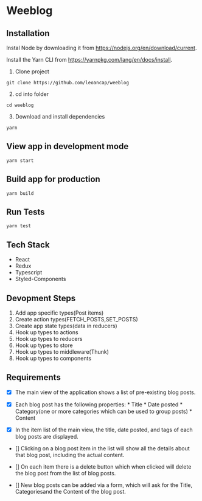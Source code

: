 # Weeblog

## Installation

Instal Node by downloading it from https://nodejs.org/en/download/current.

Install the Yarn CLI from https://yarnpkg.com/lang/en/docs/install.

1. Clone project

```
git clone https://github.com/leoancap/weeblog
```

2. cd into folder

```
cd weeblog
```

3. Download and install dependencies

```
yarn
```

## View app in development mode

```
yarn start
```

## Build app for production

```
yarn build
```

## Run Tests

```
yarn test
```

## Tech Stack

- React
- Redux
- Typescript
- Styled-Components

## Devopment Steps

1. Add app specific types(Post items)
2. Create action types(FETCH_POSTS,SET_POSTS)
3. Create app state types(data in reducers)
4. Hook up types to actions
5. Hook up types to reducers
6. Hook up types to store
7. Hook up types to middleware(Thunk)
8. Hook up types to components

## Requirements

- [x] The main view of the application shows a list of pre-existing blog posts.

 -[x] Each blog post has the following properties:
        * Title
        * Date posted
        * Category(one or more categories which can be used to group posts)
        * Content

- [x] In the item list of the main view, the title, date posted, and tags of each blog posts are
displayed.

- [] Clicking on a blog post item in the list will show all the details about that blog post, including
the actual content.

- [] On each item there is a delete button which when clicked will delete the blog post from the list of 
blog posts.

- [] New blog posts can be added via a form, which will ask for the Title, Categoriesand the Content of
the blog post.